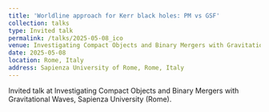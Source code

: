 ```yaml
---
title: 'Worldline approach for Kerr black holes: PM vs GSF'
collection: talks
type: Invited talk
permalink: /talks/2025-05-08_ico
venue: Investigating Compact Objects and Binary Mergers with Gravitational Waves
date: 2025-05-08
location: Rome, Italy
address: Sapienza University of Rome, Rome, Italy
---
```


Invited talk at Investigating Compact Objects and Binary Mergers with Gravitational Waves, Sapienza University (Rome).
